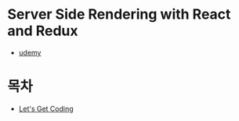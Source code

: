 # Server Side Rendering with React and Redux
- [udemy](https://www.udemy.com/course/server-side-rendering-with-react-and-redux/)

# 목차
* [Let's Get Coding](./section_1.md)
